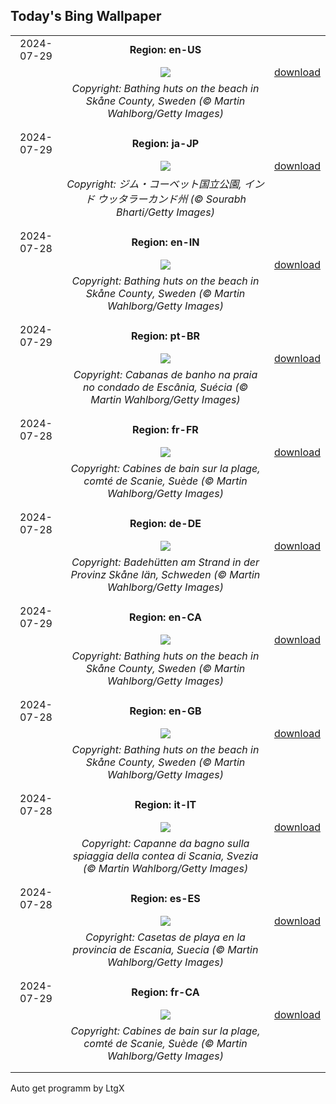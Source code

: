 ## Today's Bing Wallpaper
|      |      |      |
| :----: | :----: | :----: |
|2024-07-29|**Region: en-US**||
||![](https://www.bing.com/th?id=OHR.BeachHutsSweden_EN-US6029381108_UHD.jpg&pid=hp&w=1152&h=648&rs=1&c=4)| [download](https://www.bing.com/th?id=OHR.BeachHutsSweden_EN-US6029381108_UHD.jpg)|
||*Copyright: Bathing huts on the beach in Skåne County, Sweden (© Martin Wahlborg/Getty Images)*
||
|||
|2024-07-29|**Region: ja-JP**||
||![](https://www.bing.com/th?id=OHR.CorbettTigers_JA-JP7161301838_UHD.jpg&pid=hp&w=1152&h=648&rs=1&c=4)| [download](https://www.bing.com/th?id=OHR.CorbettTigers_JA-JP7161301838_UHD.jpg)|
||*Copyright: ジム・コーベット国立公園, インド ウッタラーカンド州 (© Sourabh Bharti/Getty Images)*
||
|||
|2024-07-28|**Region: en-IN**||
||![](https://www.bing.com/th?id=OHR.BeachHutsSweden_EN-IN3846650845_UHD.jpg&pid=hp&w=1152&h=648&rs=1&c=4)| [download](https://www.bing.com/th?id=OHR.BeachHutsSweden_EN-IN3846650845_UHD.jpg)|
||*Copyright: Bathing huts on the beach in Skåne County, Sweden (© Martin Wahlborg/Getty Images)*
||
|||
|2024-07-29|**Region: pt-BR**||
||![](https://www.bing.com/th?id=OHR.BeachHutsSweden_PT-BR7531114296_UHD.jpg&pid=hp&w=1152&h=648&rs=1&c=4)| [download](https://www.bing.com/th?id=OHR.BeachHutsSweden_PT-BR7531114296_UHD.jpg)|
||*Copyright: Cabanas de banho na praia no condado de Escânia, Suécia (© Martin Wahlborg/Getty Images)*
||
|||
|2024-07-28|**Region: fr-FR**||
||![](https://www.bing.com/th?id=OHR.BeachHutsSweden_FR-FR0229761588_UHD.jpg&pid=hp&w=1152&h=648&rs=1&c=4)| [download](https://www.bing.com/th?id=OHR.BeachHutsSweden_FR-FR0229761588_UHD.jpg)|
||*Copyright: Cabines de bain sur la plage, comté de Scanie, Suède (© Martin Wahlborg/Getty Images)*
||
|||
|2024-07-28|**Region: de-DE**||
||![](https://www.bing.com/th?id=OHR.BeachHutsSweden_DE-DE4614841617_UHD.jpg&pid=hp&w=1152&h=648&rs=1&c=4)| [download](https://www.bing.com/th?id=OHR.BeachHutsSweden_DE-DE4614841617_UHD.jpg)|
||*Copyright: Badehütten am Strand in der Provinz Skåne Iän, Schweden (© Martin Wahlborg/Getty Images)*
||
|||
|2024-07-29|**Region: en-CA**||
||![](https://www.bing.com/th?id=OHR.BeachHutsSweden_EN-CA0435377423_UHD.jpg&pid=hp&w=1152&h=648&rs=1&c=4)| [download](https://www.bing.com/th?id=OHR.BeachHutsSweden_EN-CA0435377423_UHD.jpg)|
||*Copyright: Bathing huts on the beach in Skåne County, Sweden (© Martin Wahlborg/Getty Images)*
||
|||
|2024-07-28|**Region: en-GB**||
||![](https://www.bing.com/th?id=OHR.BeachHutsSweden_EN-GB2231886770_UHD.jpg&pid=hp&w=1152&h=648&rs=1&c=4)| [download](https://www.bing.com/th?id=OHR.BeachHutsSweden_EN-GB2231886770_UHD.jpg)|
||*Copyright: Bathing huts on the beach in Skåne County, Sweden (© Martin Wahlborg/Getty Images)*
||
|||
|2024-07-28|**Region: it-IT**||
||![](https://www.bing.com/th?id=OHR.BeachHutsSweden_IT-IT4512974268_UHD.jpg&pid=hp&w=1152&h=648&rs=1&c=4)| [download](https://www.bing.com/th?id=OHR.BeachHutsSweden_IT-IT4512974268_UHD.jpg)|
||*Copyright: Capanne da bagno sulla spiaggia della contea di Scania, Svezia (© Martin Wahlborg/Getty Images)*
||
|||
|2024-07-28|**Region: es-ES**||
||![](https://www.bing.com/th?id=OHR.BeachHutsSweden_ES-ES3277485240_UHD.jpg&pid=hp&w=1152&h=648&rs=1&c=4)| [download](https://www.bing.com/th?id=OHR.BeachHutsSweden_ES-ES3277485240_UHD.jpg)|
||*Copyright: Casetas de playa en la provincia de Escania, Suecia (© Martin Wahlborg/Getty Images)*
||
|||
|2024-07-29|**Region: fr-CA**||
||![](https://www.bing.com/th?id=OHR.BeachHutsSweden_FR-CA5258282678_UHD.jpg&pid=hp&w=1152&h=648&rs=1&c=4)| [download](https://www.bing.com/th?id=OHR.BeachHutsSweden_FR-CA5258282678_UHD.jpg)|
||*Copyright: Cabines de bain sur la plage, comté de Scanie, Suède (© Martin Wahlborg/Getty Images)*
||
|||

Auto get programm by LtgX

